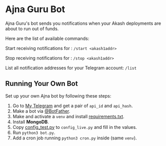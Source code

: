 # Ajna Guru Bot

Ajna Guru's bot sends you notifications when your Akash deployments are about to run out of funds.
        
Here are the list of available commands:
        
Start receiving notifications for <akash1addr>:
`/start <akash1addr>`
        
Stop receiving notifications for <akash1addr>:
`/stop <akash1addr>`
        
List all notification addresses for your Telegram account:
`/list`

## Running Your Own Bot

Set up your own Ajna bot by following these
steps:

1) Go to [My Telegram](https://my.telegram.org/)
   and get a pair of `api_id` and `api_hash`.
2) Make a bot via [@BotFather](https://t.me/BotFather).
3) Make and activate a `venv` and install
   [requirements.txt](/requirements.txt).
4) Install **MongoDB**.
5) Copy [config_test.py](/config_test.py) to
   `config_live.py` and fill in the values.
6) Run `python3 bot.py`.
7) Add a cron job running `python3 cron.py` 
   inside (same `venv`).
